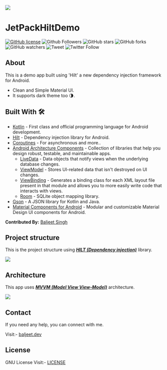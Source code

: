 ![](https://github.com/iambaljeet/JetPackHiltDemo/blob/master/art/hilt_di.jpg)

# JetPackHiltDemo

[![GitHub license](https://img.shields.io/github/license/iambaljeet/JetPackHiltDemo)](LICENSE)
![Github Followers](https://img.shields.io/github/followers/iambaljeet?style=social)
![GitHub stars](https://img.shields.io/github/stars/iambaljeet/JetPackHiltDemo?style=social)
![GitHub forks](https://img.shields.io/github/forks/iambaljeet/JetPackHiltDemo)
![GitHub watchers](https://img.shields.io/github/watchers/iambaljeet/JetPackHiltDemo?style=social)
![Tweet](	https://img.shields.io/twitter/url?url=https%3A%2F%2Fgithub.com%2Fiambaljeet%2FJetPackHiltDemo)
![Twitter Follow](https://img.shields.io/twitter/follow/baljeet_dev?label=Follow&style=social)

## About
This is a demo app built using 'Hilt' a new dependency injection framework for Android.
- Clean and Simple Material UI.
- It supports dark theme too 🌗.

## Built With 🛠
- [Kotlin](https://kotlinlang.org/) - First class and official programming language for Android development.
- [Hilt](https://developer.android.com/training/dependency-injection/hilt-jetpack) - Dependency injection library for Android.
- [Coroutines](https://kotlinlang.org/docs/reference/coroutines-overview.html) - For asynchronous and more..
- [Android Architecture Components](https://developer.android.com/topic/libraries/architecture) - Collection of libraries that help you design robust, testable, and maintainable apps.
  - [LiveData](https://developer.android.com/topic/libraries/architecture/livedata) - Data objects that notify views when the underlying database changes.
  - [ViewModel](https://developer.android.com/topic/libraries/architecture/viewmodel) - Stores UI-related data that isn't destroyed on UI changes. 
  - [ViewBinding](https://developer.android.com/topic/libraries/view-binding) - Generates a binding class for each XML layout file present in that module and allows you to more easily write code that interacts with views.
  - [Room](https://developer.android.com/topic/libraries/architecture/room) - SQLite object mapping library.
- [Gson](https://github.com/google/gson) - A JSON library for Kotlin and Java.
- [Material Components for Android](https://github.com/material-components/material-components-android) - Modular and customizable Material Design UI components for Android.

**Contributed By:** [Baljeet Singh](https://github.com/iambaljeet/)

## Project structure
This is the project structure using [***HILT (Dependency injection)***](https://developer.android.com/training/dependency-injection/hilt-jetpack) library.

![](https://github.com/iambaljeet/JetPackHiltDemo/blob/master/art/folder_structure.PNG)

## Architecture
This app uses [***MVVM (Model View View-Model)***](https://developer.android.com/jetpack/docs/guide#recommended-app-arch) architecture.

![](https://developer.android.com/topic/libraries/architecture/images/final-architecture.png)

## Contact
If you need any help, you can connect with me.

Visit:- [baljeet.dev](https://baljeet.dev)

## License

GNU License Visit:- [LICENSE](https://github.com/iambaljeet/JetPackHiltDemo/blob/master/LICENSE)

